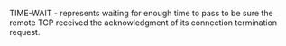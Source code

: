 TIME-WAIT - represents waiting for enough time to pass to be sure the remote TCP received the acknowledgment of its connection termination request.